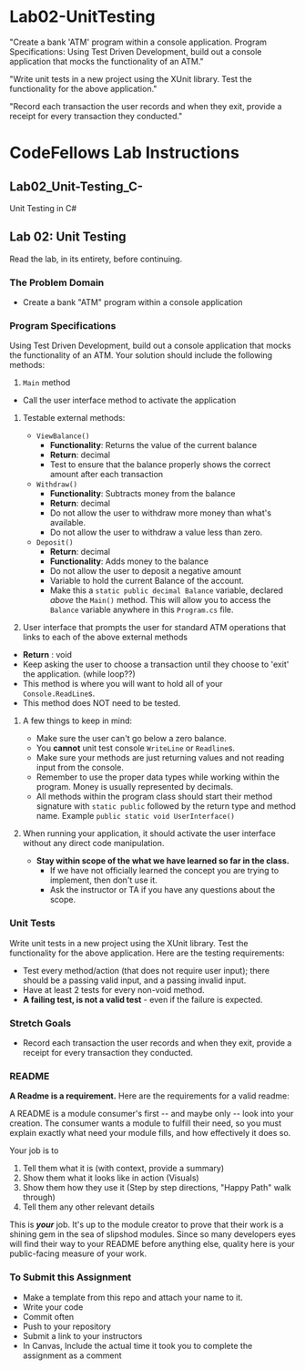 # Lab02-UnitTesting

"Create a bank 'ATM' program within a console application. Program Specifications: Using Test Driven Development, build out a console application that mocks the functionality of an ATM."

"Write unit tests in a new project using the XUnit library. Test the functionality for the above application."

"Record each transaction the user records and when they exit, provide a receipt for every transaction they conducted."


# CodeFellows Lab Instructions
## Lab02_Unit-Testing_C-
Unit Testing in C#

## Lab 02: Unit Testing

Read the lab, in its entirety, before continuing.

### The Problem Domain

- Create a bank "ATM" program within a console application

### Program Specifications

Using Test Driven Development, build out a console application that mocks the functionality of an ATM. Your solution should include the following methods:

1. `Main` method

- Call the user interface method to activate the application

1. Testable external methods:

   - `ViewBalance()`
      - **Functionality**: Returns the value of the current balance
      - **Return**: decimal
      - Test to ensure that the balance properly shows the correct amount after each transaction
   - `Withdraw()`
      - **Functionality**: Subtracts money from the balance
      - **Return**: decimal
      - Do not allow the user to withdraw more money than what's available.
      - Do not allow the user to withdraw a value less than zero.
   - `Deposit()`
      - **Return**: decimal
      - **Functionality**: Adds money to the balance
      - Do not allow the user to deposit a negative amount
      - Variable to hold the current Balance of the account.
      - Make this a `static public decimal Balance` variable, declared *above* the `Main()` method. This will allow you to access the `Balance` variable anywhere in this `Program.cs` file.

1. User interface that prompts the user for standard ATM operations that links to each of the above external methods

- **Return** : void
- Keep asking the user to choose a transaction until they choose to 'exit' the application. (while loop??)
- This method is where you will want to hold all of your `Console.ReadLine`s.
- This method does NOT need to be tested.

1. A few things to keep in mind:

   - Make sure the user can't go below a zero balance.
   - You **cannot** unit test console `WriteLine` or `Readline`s.
   - Make sure your methods are just returning values and not reading input from the console.
   - Remember to use the proper data types while working within the program. Money is usually represented by decimals.
   - All methods within the program class should start their method signature with `static public` followed by the return type and method name. Example `public static void UserInterface()`

1. When running your application, it should activate the user interface without any direct code manipulation.

   - **Stay within scope of the what we have learned so far in the class.**
     - If we have not officially learned the concept you are trying to implement, then don't use it.
     - Ask the instructor or TA if you have any questions about the scope.

### Unit Tests

Write unit tests in a new project using the XUnit library. Test the functionality for the above application.
Here are the testing requirements:

- Test every method/action (that does not require user input); there should be a passing valid input, and a passing invalid input.
- Have at least 2 tests for every non-void method.
- **A failing test, is not a valid test** - even if the failure is expected.

### Stretch Goals

- Record each transaction the user records and when they exit, provide a receipt for every transaction they conducted.

### README

**A Readme is a requirement.**
Here are the requirements for a valid readme:

A README is a module consumer's first -- and maybe only -- look into your creation. The consumer wants a module to fulfill their need, so you must explain exactly what need your module fills, and how effectively it does so.

Your job is to

1. Tell them what it is (with context, provide a summary)
2. Show them what it looks like in action (Visuals)
3. Show them how they use it (Step by step directions, "Happy Path" walk through)
4. Tell them any other relevant details

This is ***your*** job. It's up to the module creator to prove that their work is a shining gem in the sea of slipshod modules. Since so many developers eyes will find their way to your README before anything else, quality here is your public-facing measure of your work.


### To Submit this Assignment

- Make a template from this repo and attach your name to it.
- Write your code
- Commit often
- Push to your repository
- Submit a link to your instructors
- In Canvas, Include the actual time it took you to complete the assignment as a comment